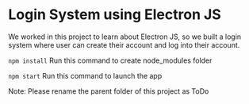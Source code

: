 # Login System using Electron JS

We worked in this project to learn about Electron JS, so we built a login system
where user can create their account and log into their account.

`npm install`
Run this command to create node_modules folder

`npm start`
Run this command to launch the app

Note: Please rename the parent folder of this project as ToDo